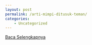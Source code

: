 ```yaml
---
layout: post
permalink: /arti-mimpi-ditusuk-teman/
categories:
    - Uncategorized
---
```


[Baca Selengkapnya](/07)